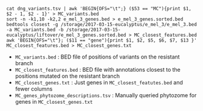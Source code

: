 ```
cat dng_variants.tsv | awk 'BEGIN{OFS="\t";} ($53 == "MC"){print $1, $2 - 1, $2 - 1}' > MC_variants.bed
sort -n -k1,10 -k2,2 e_mel_3_genes.bed > e_mel_3_genes.sorted.bed
bedtools closest -g /storage/2017-03-15-eucalyptus/e_mel_3/e_mel_3.bed -a MC_variants.bed -b /storage/2017-03-15-eucalyptus/liftover/e_mel_3_genes.sorted.bed > MC_closest_features.bed
awk 'BEGIN{OFS="\t"}; ($11 == "gene"){print $1, $2, $5, $6, $7, $13 }' MC_closest_features.bed > MC_closest_genes.txt
```
 * `MC_variants.bed` : BED file of positions of variants on the resistant branch
 * `MC_closest_features.bed` : BED file with annotations closest to the positions mutated on the resistant branch
 * `MC_closest_genes.txt` : Just genes in `MC_closest_featutes.bed` and fewer columns
 * `MC_genes_phytozome_descriptions.tsv` : Manually queried phytozome for genes in `MC_closest_genes.txt`
